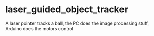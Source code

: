 # laser_guided_object_tracker
A laser pointer tracks a ball, the PC does the image processing stuff, Arduino does the motors control
